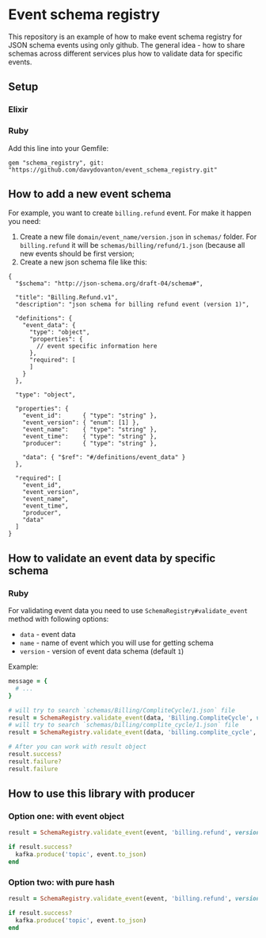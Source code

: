 # Event schema registry

This repository is an example of how to make event schema registry for JSON schema events using only github. The general idea - how to share schemas across different services plus how to validate data for specific events.

## Setup
### Elixir

### Ruby
Add this line into your Gemfile:

```
gem "schema_registry", git: "https://github.com/davydovanton/event_schema_registry.git"
```

## How to add a new event schema

For example, you want to create `billing.refund` event. For make it happen you need:

1. Create a new file `domain/event_name/version.json` in `schemas/` folder. For `billing.refund` it will be `schemas/billing/refund/1.json` (because all new events should be first version;
2. Create a new json schema file like this:

```
{
  "$schema": "http://json-schema.org/draft-04/schema#",

  "title": "Billing.Refund.v1",
  "description": "json schema for billing refund event (version 1)",

  "definitions": {
    "event_data": {
      "type": "object",
      "properties": {
        // event specific information here
      },
      "required": [
      ]
    }
  },

  "type": "object",

  "properties": {
    "event_id":      { "type": "string" },
    "event_version": { "enum": [1] },
    "event_name":    { "type": "string" },
    "event_time":    { "type": "string" },
    "producer":      { "type": "string" },

    "data": { "$ref": "#/definitions/event_data" }
  },

  "required": [
    "event_id",
    "event_version",
    "event_name",
    "event_time",
    "producer",
    "data"
  ]
}
```

## How to validate an event data by specific schema

### Ruby

For validating event data you need to use `SchemaRegistry#validate_event` method with following options:

* `data` - event data
* `name` - name of event which you will use for getting schema
* `version` - version of event data schema (default `1`)

Example:

```ruby
message = {
  # ...
}

# will try to search `schemas/Billing/CompliteCycle/1.json` file
result = SchemaRegistry.validate_event(data, 'Billing.CompliteCycle', version: 1)
# will try to search `schemas/billing/complite_cycle/1.json` file
result = SchemaRegistry.validate_event(data, 'billing.complite_cycle', version: 1)

# After you can work with result object
result.success?
result.failure?
result.failure
```

## How to use this library with producer
### Option one: with event object
```ruby
result = SchemaRegistry.validate_event(event, 'billing.refund', version: 1)

if result.success?
  kafka.produce('topic', event.to_json)
end
```

### Option two: with pure hash
```ruby
result = SchemaRegistry.validate_event(event, 'billing.refund', version: 1)

if result.success?
  kafka.produce('topic', event.to_json)
end
```
